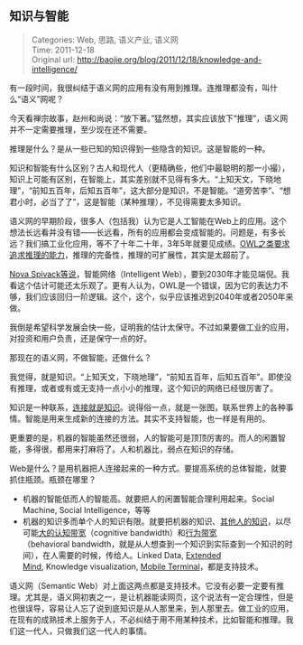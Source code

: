 知识与智能
---
    
> Categories: Web, 思路, 语义产业, 语义网  
> Time: 2011-12-18  
> Original url: <http://baojie.org/blog/2011/12/18/knowledge-and-intelligence/>
    
有一段时间，我很纠结于语义网的应用有没有用到推理。连推理都没有，叫什么“语义”网呢？

今天看禅宗故事，赵州和尚说：“放下著。”猛然想，其实应该放下“推理”，语义网并不一定需要推理，至少现在还不需要。

推理是什么？是从一些已知的知识得到一些隐含的知识。这是智能的一种。

知识和智能有什么区别？古人和现代人（更精确些，他们中最聪明的那一小撮），知识上可能有区别，在智能上，其实差别就不见得有多大。“上知天文，下晓地理”，“前知五百年，后知五百年”，这大部分是知识，不是智能。“道旁苦李”、“想君小时，必当了了”，这是智能（某种推理），不见得需要太多知识。

语义网的早期阶段，很多人（包括我）认为它是人工智能在Web上的应用。这个想法长远看并没有错——长远看，所有的应用都会变成智能的。问题是，有多长远？我们搞工业化应用，等不了十年二十年，3年5年就要见成绩。[OWL之类要求追求推理的能力](http://blog.baojie.org/2011/11/25/owl-or-old/)，推理的完备性，推理的可扩展性，其实是太超前了。

[Nova Spivack等说](http://baojie.org/blog/2011/11/23/nova-spivack1/)，智能网络（Intelligent Web），要到2030年才能见端倪。我看这个估计可能还太乐观了。更有人认为，OWL是一个错误，因为它的表达力不够，我们应该回归一阶逻辑。这个，这个，似乎应该推迟到2040年或者2050年来做。     

我倒是希望科学发展会快一些，证明我的估计太保守。不过如果要做工业的应用，对投资和用户负责，还是保守一点的好。

那现在的语义网，不做智能，还做什么？

我觉得，就是知识。“上知天文，下晓地理”，“前知五百年，后知五百年”。即使没有推理，或者或有或无支持一点小小的推理，这个知识的网络已经很厉害了。

知识是一种联系，[连接就是知识](http://blog.baojie.org/2011/11/22/linking-is-knowledge/)。说得俗一点，就是一张图，联系世界上的各种事情。智能是用来生成新的连接的方法。其实不支持智能，也一样是有用的。

更重要的是，机器的智能虽然还很弱，人的智能可是顶顶厉害的。而人的闲置智能，多得很，都用来打麻将了。人和机器比，弱点在知识的存储。

Web是什么？是用机器把人连接起来的一种方式。要提高系统的总体智能，就要抓住瓶颈。瓶颈在哪里？

- 机器的智能低而人的智能高。就要把人的闲置智能合理利用起来。Social Machine, Social Intelligence，等等
- 机器的知识多而单个人的知识有限。就要把机器的知识、[其他人的知识](http://blog.baojie.org/2011/12/11/why-facebook/)，以尽可能[大的认知带宽](http://blog.baojie.org/2011/12/16/information-overloading-and-semantic-web/)（cognitive bandwidth）和[行为带宽](http://blog.baojie.org/2011/12/13/data-friction/)（behavioral bandwidth，就是从人想查到一个知识到实际查到一个知识的时间），在人需要的时候，传给人。Linked Data, [Extended Mind](http://blog.baojie.org/2011/04/14/web-brain/), Knowledge visualization, [Mobile Terminal](http://blog.baojie.org/2011/09/12/tetherless-world/)，都是支持技术。

语义网（Semantic Web）对上面这两点都是支持技术。它没有必要一定要有推理。尤其是，语义网初衷之一，是让机器能读网页，这个说法有一定合理性，但是也很误导，容易让人忘了说到底知识是从人那里来，到人那里去。做工业的应用，在现有的成熟技术上服务于人，不必纠结于用不用某种技术，比如智能和推理。我们这一代人，只做我们这一代人的事情。     
    
